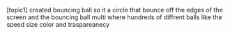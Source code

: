 
[topic1]
created bouncing ball 
so it a circle that bounce off the edges of the screen
and the bouncing ball multi where hundreds
of diffrent balls like the speed size color and traspareanecy

